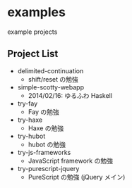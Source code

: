 examples
========

example projects

## Project List

* delimited-continuation
    * shift/reset の勉強
* simple-scotty-webapp
    * 2014/02/16: ゆるふわ Haskell
* try-fay
    * Fay の勉強
* try-haxe
    * Haxe の勉強
* try-hubot
    * hubot の勉強
* try-js-frameworks
    * JavaScript framework の勉強
* try-purescript-jquery
    * PureScript の勉強 (jQuery メイン)


